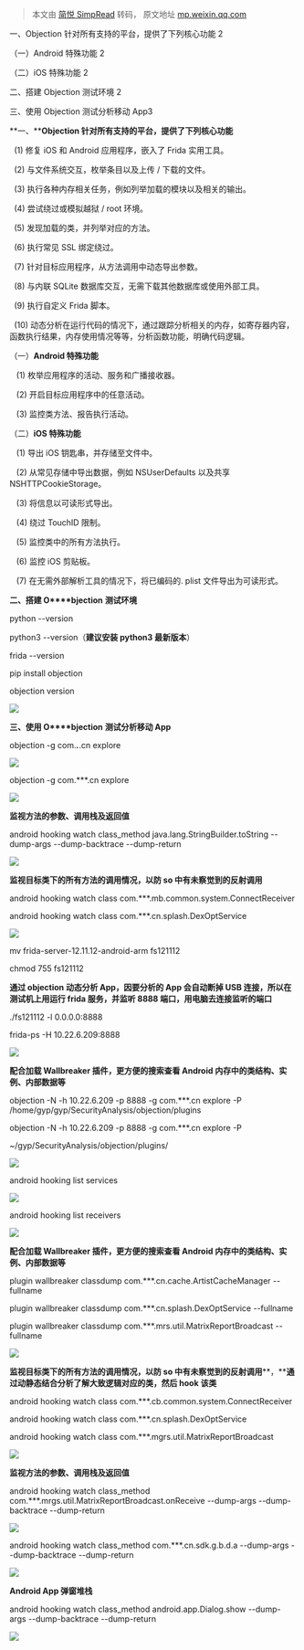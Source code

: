 > 本文由 [简悦 SimpRead](http://ksria.com/simpread/) 转码， 原文地址 [mp.weixin.qq.com](https://mp.weixin.qq.com/s?__biz=Mzg2NzUzNzk1Mw==&mid=2247484195&idx=1&sn=a6b728fbab31ee74087c2eaca5d58b18&chksm=cebb466df9cccf7ba4da3aadfc915b876344852aa4920feed8f246c751525572a9e869ad7786&scene=21#wechat_redirect)

一、Objection 针对所有支持的平台，提供了下列核心功能 2

（一）Android 特殊功能 2

（二）iOS 特殊功能 2

二、搭建 Objection 测试环境 2

三、使用 Objection 测试分析移动 App3

**一、****Objection 针对所有支持的平台，提供了下列核心功能**

  (1) 修复 iOS 和 Android 应用程序，嵌入了 Frida 实用工具。

  (2) 与文件系统交互，枚举条目以及上传 / 下载的文件。

  (3) 执行各种内存相关任务，例如列举加载的模块以及相关的输出。

  (4) 尝试绕过或模拟越狱 / root 环境。

  (5) 发现加载的类，并列举对应的方法。

  (6) 执行常见 SSL 绑定绕过。

  (7) 针对目标应用程序，从方法调用中动态导出参数。

  (8) 与内联 SQLite 数据库交互，无需下载其他数据库或使用外部工具。

  (9) 执行自定义 Frida 脚本。

  (10) 动态分析在运行代码的情况下，通过跟踪分析相关的内存，如寄存器内容，函数执行结果，内存使用情况等等，分析函数功能，明确代码逻辑。

（一）**Android 特殊功能**

   (1) 枚举应用程序的活动、服务和广播接收器。

   (2) 开启目标应用程序中的任意活动。

   (3) 监控类方法、报告执行活动。

（二）**iOS 特殊功能**

   (1) 导出 iOS 钥匙串，并存储至文件中。 

   (2) 从常见存储中导出数据，例如 NSUserDefaults 以及共享 NSHTTPCookieStorage。

   (3) 将信息以可读形式导出。

   (4) 绕过 TouchID 限制。

   (5) 监控类中的所有方法执行。

   (6) 监控 iOS 剪贴板。

   (7) 在无需外部解析工具的情况下，将已编码的. plist 文件导出为可读形式。

**二、搭建 O****bjection** **测试环境**

python --version

python3 --version（**建议安装 python3 最新版本**）

frida --version

pip install objection

objection version

![](https://mmbiz.qpic.cn/mmbiz_png/LtmuVIq6tF3BXibU5mTiacSojib2foqArDn9LmUGYLiaScaYw11NtoNLPSiaXnqcycGMRzmUtU6KLKruV3mlqB49ERA/640?wx_fmt=png)

**三、使用 O****bjection** **测试分析移动 App**

objection -g com.***.***.cn explore

![](https://mmbiz.qpic.cn/mmbiz_png/LtmuVIq6tF3BXibU5mTiacSojib2foqArDnebtFLrKTOwTu9OXfFRY05DVd0EppPVYJnibyGJ2TaVsOic0RJIUABpfg/640?wx_fmt=png)

objection -g com.***.cn explore

![](https://mmbiz.qpic.cn/mmbiz_png/LtmuVIq6tF3BXibU5mTiacSojib2foqArDnBZzkqjEqBUfiaOsWvwhtjEUzWrAPbbYpqqg98m5ZRKUD3goIDBzZhGA/640?wx_fmt=png)

**监视方法的参数、调用栈及返回值**

android hooking watch class_method java.lang.StringBuilder.toString --dump-args --dump-backtrace --dump-return 

![](https://mmbiz.qpic.cn/mmbiz_png/LtmuVIq6tF3BXibU5mTiacSojib2foqArDnwvEv5CicrUN3GGddOclOOYVqPOHSH7hPmiaf6sxQZQekybS0wFTIpjog/640?wx_fmt=png)

**监视目标类下的所有方法的调用情况，以防 so 中有未察觉到的反射调用**

android hooking watch class com.***.mb.common.system.ConnectReceiver

android hooking watch class com.***.cn.splash.DexOptService

![](https://mmbiz.qpic.cn/mmbiz_png/LtmuVIq6tF3BXibU5mTiacSojib2foqArDnQEGBClJeKmJprjW91XtHhV2jfibrHuMWVFCyzWj2R10wXY3EcmEWLgg/640?wx_fmt=png)

mv frida-server-12.11.12-android-arm fs121112

chmod 755 fs121112

**通过 objection 动态分析 App，因要分析的 App 会自动断掉 USB 连接，所以在测试机上用运行 frida 服务，并监听 8888 端口，用电脑去连接监听的端口**

./fs121112 -l 0.0.0.0:8888

frida-ps -H 10.22.6.209:8888

![](https://mmbiz.qpic.cn/mmbiz_png/LtmuVIq6tF3BXibU5mTiacSojib2foqArDnEXtRflicmAGFq5cqicsXmvTpmpIAjCqOvEOIetRvRlNLGkr7NWibaORQA/640?wx_fmt=png)

**配合加载 Wallbreaker 插件，更方便的搜索查看 Android 内存中的类结构、实例、内部数据等**

objection -N -h 10.22.6.209 -p 8888 -g com.***.cn explore -P /home/gyp/gyp/SecurityAnalysis/objection/plugins

objection -N -h 10.22.6.209 -p 8888 -g com.***.cn explore -P

~/gyp/SecurityAnalysis/objection/plugins/

![](https://mmbiz.qpic.cn/mmbiz_png/LtmuVIq6tF3BXibU5mTiacSojib2foqArDnIsaDbpR5E8EszbOVHA1FDWYHKcL5LWwic2NOVOc4CuXOx4EYF3VjXtw/640?wx_fmt=png)

android hooking list services 

![](https://mmbiz.qpic.cn/mmbiz_png/LtmuVIq6tF3BXibU5mTiacSojib2foqArDnqib2xOfofxXl9jYpQXL3IF6wMEn53zqhJ3N4TwFrQHTdl3ImlazPCYg/640?wx_fmt=png)

android hooking list receivers 

![](https://mmbiz.qpic.cn/mmbiz_png/LtmuVIq6tF3BXibU5mTiacSojib2foqArDn96nYKibHmatZVSka2ojJcrGb7TzRqdjSGTQxZqfAgph0rWv3S9z62xQ/640?wx_fmt=png)

**配合加载 Wallbreaker 插件，更方便的搜索查看 Android 内存中的类结构、实例、内部数据等**

plugin wallbreaker classdump com.***.cn.cache.ArtistCacheManager --fullname

plugin wallbreaker classdump com.***.cn.splash.DexOptService --fullname

plugin wallbreaker classdump com.***.mrs.util.MatrixReportBroadcast --fullname

![](https://mmbiz.qpic.cn/mmbiz_png/LtmuVIq6tF3BXibU5mTiacSojib2foqArDne8O3ZbgBjfVs1BE58cCFVZQic5kd6TOV41BP0SBMmnib4qTQJ1xDyDHA/640?wx_fmt=png)

**监视目标类下的所有方法的调用情况，以防 so 中有未察觉到的反射调用****，****通过动静态结合分析了解大致逻辑对应的类，然后 hook 该类**

android hooking watch class com.***.cb.common.system.ConnectReceiver

android hooking watch class com.***.cn.splash.DexOptService

android hooking watch class com.***.mgrs.util.MatrixReportBroadcast

![](https://mmbiz.qpic.cn/mmbiz_png/LtmuVIq6tF3BXibU5mTiacSojib2foqArDn75y7hMOJ6icuxSyqW32IoCMnIegtalccDnBPesWDGclUS49jWyj6V0w/640?wx_fmt=png)

**监视方法的参数、调用栈及返回值**

android hooking watch class_method com.***.mrgs.util.MatrixReportBroadcast.onReceive --dump-args --dump-backtrace --dump-return

![](https://mmbiz.qpic.cn/mmbiz_png/LtmuVIq6tF3BXibU5mTiacSojib2foqArDnsgeLmsYhXmAMOL1icA3vDga3VC143eoF3pMGVw5XibqDtSHlUURZdbNQ/640?wx_fmt=png)

android hooking watch class_method com.***.cn.sdk.g.b.d.a --dump-args --dump-backtrace --dump-return

![](https://mmbiz.qpic.cn/mmbiz_png/LtmuVIq6tF3BXibU5mTiacSojib2foqArDnwdUVkEHYhgk4Npiad90cAj3TwXtFIVYART1tbYZluTokIKMpibye1jicg/640?wx_fmt=png)

**Android App 弹窗堆栈**

android hooking watch class_method android.app.Dialog.show --dump-args --dump-backtrace --dump-return

![](https://mmbiz.qpic.cn/mmbiz_jpg/LtmuVIq6tF3BXibU5mTiacSojib2foqArDnYudjRRucwKsI0uWK0IHYFIibE0pf6D3j4e2dUdicJquCs4hicV100zcyw/640?wx_fmt=jpeg)